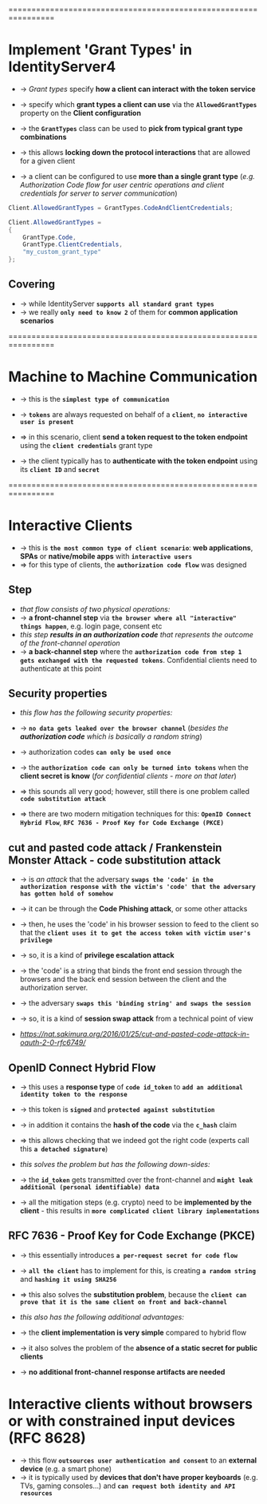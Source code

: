 ================================================================
# Implement 'Grant Types' in IdentityServer4
* -> _Grant types_ specify **how a client can interact with the token service**

* -> specify which **grant types a client can use** via the **`AllowedGrantTypes`** property on the **Client configuration**
* -> the **`GrantTypes`** class can be used to **pick from typical grant type combinations**

* -> this allows **locking down the protocol interactions** that are allowed for a given client
* -> a client can be configured to use **more than a single grant type** (_e.g. Authorization Code flow for user centric operations and client credentials for server to server communication_)

```cs
Client.AllowedGrantTypes = GrantTypes.CodeAndClientCredentials;

Client.AllowedGrantTypes =
{
    GrantType.Code,
    GrantType.ClientCredentials,
    "my_custom_grant_type"
};
```

## Covering
* -> while IdentityServer **`supports all standard grant types`**
* -> we really **`only need to know 2`** of them for **common application scenarios**

================================================================
# Machine to Machine Communication
* -> this is the **`simplest type of communication`**
* -> **`tokens`** are always requested on behalf of a **`client`**, **`no interactive user is present`**

* => in this scenario, client **send a token request to the token endpoint** using the **`client credentials`** grant type
* -> the client typically has to **authenticate with the token endpoint** using its **`client ID`** and **`secret`**

================================================================
# Interactive Clients
* -> this is **`the most common type of client scenario`**: **web applications**, **SPAs** or **native/mobile apps** with **`interactive users`**
* => for this type of clients, the **`authorization code flow`** was designed

## Step
* _that flow consists of two physical operations:_
* -> **a front-channel step** via **`the browser where all "interactive" things happen`**, e.g. login page, consent etc
* _this step **results in an authorization code** that represents the outcome of the front-channel operation_
* -> **a back-channel step** where the **`authorization code from step 1 gets exchanged with the requested tokens`**. Confidential clients need to authenticate at this point

## Security properties
* _this flow has the following security properties:_
* -> **`no data gets leaked over the browser channel`** (_besides the **authorization code** which is basically a random string_)
* -> authorization codes **`can only be used once`**
* -> the **`authorization code can only be turned into tokens`** when the **client secret is know** (_for confidential clients - more on that later_)

* => this sounds all very good; however, still there is one problem called **`code substitution attack`**
* => there are two modern mitigation techniques for this: **`OpenID Connect Hybrid Flow`**, **`RFC 7636 - Proof Key for Code Exchange (PKCE)`**

## cut and pasted code attack / Frankenstein Monster Attack - code substitution attack
* -> is _an attack_ that the adversary **`swaps the 'code' in the authorization response with the victim's 'code' that the adversary has gotten hold of somehow`**
* -> it can be through the **Code Phishing attack**, or some other attacks

* -> then, he uses the 'code' in his browser session to feed to the client so that the **`client uses it to get the access token with victim user's privilege`**
* -> so, it is a kind of **privilege escalation attack**

* -> the 'code' is a string that binds the front end session through the browsers and the back end session between the client and the authorization server. 
* -> the adversary **`swaps this 'binding string' and swaps the session`**
* -> so, it is a kind of **session swap attack** from a technical point of view

* _https://nat.sakimura.org/2016/01/25/cut-and-pasted-code-attack-in-oauth-2-0-rfc6749/_

## OpenID Connect Hybrid Flow
* -> this uses a **response type** of **`code id_token`** to **`add an additional identity token to the response`**
* -> this token is **`signed`** and **`protected against substitution`**
* -> in addition it contains the **hash of the code** via the **`c_hash`** claim
* => this allows checking that we indeed got the right code (experts call this **`a detached signature`**)

* _this solves the problem but has the following down-sides:_
* -> the **`id_token`** gets transmitted over the front-channel and **`might leak additional (personal identifiable) data`**
* -> all the mitigation steps (e.g. crypto) need to be **implemented by the client** - this results in **`more complicated client library implementations`**

## RFC 7636 - Proof Key for Code Exchange (PKCE)
* -> this essentially introduces **`a per-request secret for code flow`**
* -> **`all the client`** has to implement for this, is creating **`a random string`** and **`hashing it using SHA256`**

* => this also solves the **substitution problem**, because the **`client can prove that it is the same client on front and back-channel`**

* _this also has the following additional advantages:_
* -> the **client implementation is very simple** compared to hybrid flow
* -> it also solves the problem of the **absence of a static secret for public clients**
* -> **no additional front-channel response artifacts are needed**

# Interactive clients without browsers or with constrained input devices (RFC 8628)
* -> this flow **`outsources user authentication and consent`** to an **external device** (e.g. a smart phone)
* -> it is typically used by **devices that don't have proper keyboards** (e.g. TVs, gaming consoles…) and **`can request both identity and API resources`**
